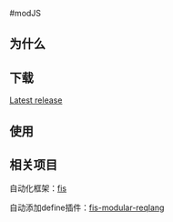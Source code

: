 #modJS


## 为什么

## 下载

[Latest release](https://github.com/walterShen/modJS/raw/master/modJS.js)

## 使用

## 相关项目

自动化框架：[fis](https://github.com/fouber/fis)

自动添加define插件：[fis-modular-reqlang](https://github.com/fouber/fis-modular-reqlang)
